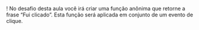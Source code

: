 ! No desafio desta aula você irá criar uma função anônima que retorne a frase “Fui clicado”. Esta função será aplicada em conjunto de um evento de clique.
